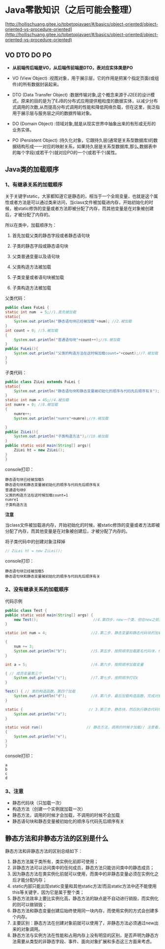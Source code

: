 # Java零散知识（之后可能会整理）
[http://hollischuang.gitee.io/tobetopjavaer/#/basics/object-oriented/object-oriented-vs-procedure-oriented](http://hollischuang.gitee.io/tobetopjavaer/#/basics/object-oriented/object-oriented-vs-procedure-oriented)

<!-- more -->

## VO DTO DO PO

- **从前端传后端是VO，从后端传前端是DTO，表对应实体类是PO**

- VO (View Object) :视图对象，用于展示层，它的作用是把某个指定页面(或组件)的所有数据封装起来。
- DTO (Data Transfer Object) :数据传输对象,这个概念来源于J2EE的设计模式，原来的目的是为了EJB的分布式应用提供粗粒度的数据实体，以减少分布式调用的次数,从而提高分布式调用的性能和降低网络负载，但在这里，我泛指用于展示层与服务层之间的数据传输对象。
- DO (Domain Object) :领域对象,就是从现实世界中抽象出来的有形或无形的业务实体。
- PO (Persistent Object) :持久化对象，它跟持久层(通常是关系型数据库)的数据结构形成一一对应的映射关系，如果持久层是关系型数据库,那么,数据表中的每个字段(或若干个)就对应PO的一个(或若干个)属性。

## Java类的加载顺序

### 1、有继承关系的加载顺序

关于关键字static，大家都知道它是静态的，相当于一个全局变量，也就是这个属性或者方法是可以通过类来访问，当class文件被加载进内存，开始初始化的时候，被static修饰的变量或者方法即被分配了内存，而其他变量是在对象被创建后，才被分配了内存的。

所以在类中，加载顺序为：

1. 首先加载父类的静态字段或者静态语句块

2. 子类的静态字段或静态语句块

3. 父类普通变量以及语句块

4. 父类构造方法被加载

5. 子类变量或者语句块被加载

6. 子类构造方法被加载

父类代码：

```java
public class FuLei {
static int num  = 5;//1.首先被加载
static{
    System.out.println("静态语句块已经被加载"+num); //2.被加载
}
int count = 0; //5.被加载
{
    System.out.println("普通语句块"+count++);//6.被加载
}
public FuLei(){
    System.out.println("父类的构造方法在这时候加载count="+count);//7.被加载
}
}
```

子类代码：

```java
public class ZiLei extends FuLei {
static{
    System.out.println("静态语句块和静态变量被初始化的顺序与代码先后顺序有关"); //3.被加载
}
static int num = 45;//4.被加载
int numre = 0; //8.被加载
{
    numre++;
    System.out.println("numre"+numre);//9.被加载

}
public ZiLei(){
    System.out.println("子类构造方法");//10.被加载
}
public static void main(String[] args){
    ZiLei ht = new ZiLei();
}
}
```

console打印：

```
静态语句块已经被加载5
静态语句块和静态变量被初始化的顺序与代码先后顺序有关
普通语句块0
父类的构造方法在这时候加载count=1
numre1
子类构造方法
```

**注意**

当class文件被加载进内存，开始初始化的时候，被static修饰的变量或者方法即被分配了内存，而其他变量是在对象被创建后，才被分配了内存的。

将子类代码中的创建对象注释掉

```java
// ZiLei ht = new ZiLei();
```

console打印：

```
静态语句块已经被加载5
静态语句块和静态变量被初始化的顺序与代码先后顺序有关
```

### 2、没有继承关系的加载顺序

代码示例

```java
public class Test {
public static void main(String[] args) {
    new Test();                         //4.第四步，new一个类，但在new之前要处理匿名代码块
}

static int num = 4;                    //2.第二步，静态变量和静态代码块的加载顺序由编写先后决定

{
    num += 3;
    System.out.println("b");           //5.第五步，按照顺序加载匿名代码块，代码块中有打印
}

int a = 5;                             //6.第六步，按照顺序加载变量

{ // 成员变量第三个
    System.out.println("c");           //7.第七步，按照顺序打印c
}

Test() { // 类的构造函数，第四个加载
    System.out.println("d");           //8.第八步，最后加载构造函数，完成对象的建立
}

static {                              // 3.第三步，静态块，然后执行静态代码块，因为有输出，故打印a
    System.out.println("a");
}

static void run()                    // 静态方法，调用的时候才加载// 注意看，e没有加载
{
    System.out.println("e");
}
}
```

console打印：

```
a
b
c
d
```

### 3、注意

- 静态代码块（只加载一次）
- 构造方法（创建一个实例就加载一次）
- 静态方法，调用的时候才会加载，不调用的时候不会加载
- 静态语句块和静态变量被初始化的顺序与代码先后顺序有关

## 静态方法和非静态方法的区别是什么

静态方法和非静态方法的区别总结如下：

1. 静态方法属于类所有，类实例化前即可使用； 
2. 非静态方法可以访问类中的任何成员，静态方法只能访问类中的静态成员； 
3. 因为静态方法在类实例化前就可以使用，而类中的非静态变量必须在实例化之后才能分配内存；    
4. static内部只能出现static变量和其他static方法!而且static方法中还不能使用this等关键字，因为它是属于整个类；
5. 静态方法效率上要比实例化高，静态方法的缺点是不自动进行销毁，而实例化的则可以做销毁； 
6. 静态方法和静态变量创建后始终使用同一块内存，而使用实例的方式会创建多个内存。
7. 主要区别：静态方法在创建对象前就可以使用了，非静态方法必须通过new出来的对象调用。
8. 静态方法与实例方法在性能和占用内存上没有明显的区别，是否声明为静态方法需要从类型的非静态字段、事件、面向对象扩展和多态这三方面来考虑。